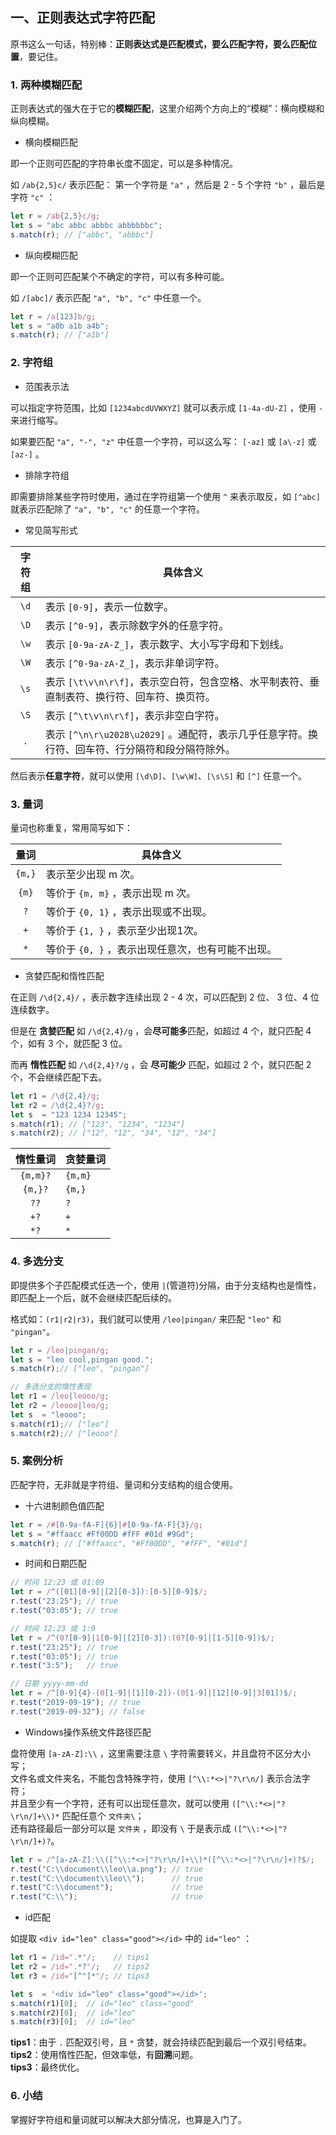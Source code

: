 ## 一、正则表达式字符匹配

原书这么一句话，特别棒：**正则表达式是匹配模式，要么匹配字符，要么匹配位置**，要记住。   

### 1. 两种模糊匹配
正则表达式的强大在于它的**模糊匹配**，这里介绍两个方向上的“模糊”：横向模糊和纵向模糊。   

* 横向模糊匹配

即一个正则可匹配的字符串长度不固定，可以是多种情况。   

如 `/ab{2,5}c/` 表示匹配： 第一个字符是 `"a"` ，然后是 2 - 5 个字符 `"b"` ，最后是字符 `"c"` ：   
```js
let r = /ab{2,5}c/g;
let s = "abc abbc abbbc abbbbbbc";
s.match(r); // ["abbc", "abbbc"]
```

* 纵向模糊匹配

即一个正则可匹配某个不确定的字符，可以有多种可能。   

如 `/[abc]/` 表示匹配 `"a", "b", "c"` 中任意一个。   
```js
let r = /a[123]b/g;
let s = "a0b a1b a4b";
s.match(r); // ["a1b"]
```

### 2. 字符组

* 范围表示法

可以指定字符范围，比如 `[1234abcdUVWXYZ]` 就可以表示成 `[1-4a-dU-Z]` ，使用 `-` 来进行缩写。   

如果要匹配 `"a", "-", "z"` 中任意一个字符，可以这么写： `[-az]` 或 `[a\-z]` 或 `[az-]` 。   

* 排除字符组

即需要排除某些字符时使用，通过在字符组第一个使用 `^` 来表示取反，如 `[^abc]` 就表示匹配除了 `"a", "b", "c"` 的任意一个字符。   

* 常见简写形式

|字符组|具体含义|
|:---:|---|
| `\d` |表示 `[0-9]`，表示一位数字。|
| `\D` |表示 `[^0-9]`，表示除数字外的任意字符。|
| `\w` |表示 `[0-9a-zA-Z_]`，表示数字、大小写字母和下划线。|
| `\W` |表示 `[^0-9a-zA-Z_]`，表示非单词字符。|
| `\s` |表示 `[\t\v\n\r\f]`，表示空白符，包含空格、水平制表符、垂直制表符、换行符、回车符、换页符。|
| `\S`|表示 `[^\t\v\n\r\f]`，表示非空白字符。|
| `.` |表示 `[^\n\r\u2028\u2029]` 。通配符，表示几乎任意字符。换行符、回车符、行分隔符和段分隔符除外。|

然后表示**任意字符**，就可以使用 `[\d\D]`、`[\w\W]`、`[\s\S]` 和 `[^]` 任意一个。   

### 3. 量词

量词也称重复，常用简写如下：

|量词|具体含义|
|:---:|---|
| `{m,}` |表示至少出现 m 次。|
| `{m}` |等价于 `{m, m}` ，表示出现 m 次。|
| `?` |等价于 `{0, 1}` ，表示出现或不出现。|
| `+` |等价于 `{1, }` ，表示至少出现1次。|
| `*` |等价于 `{0, }` ，表示出现任意次，也有可能不出现。|


* 贪婪匹配和惰性匹配

在正则 `/\d{2,4}/` ，表示数字连续出现 2 - 4 次，可以匹配到 2 位、 3 位、4 位连续数字。   

但是在 **贪婪匹配** 如 `/\d{2,4}/g` ，会**尽可能多**匹配，如超过 4 个，就只匹配 4 个，如有 3 个，就匹配 3 位。   

而再 **惰性匹配** 如 `/\d{2,4}?/g` ，会 **尽可能少** 匹配，如超过 2 个，就只匹配 2 个，不会继续匹配下去。  

```js
let r1 = /\d{2,4}/g;
let r2 = /\d{2,4}?/g;
let s  = "123 1234 12345"; 
s.match(r1); // ["123", "1234", "1234"]
s.match(r2); // ["12", "12", "34", "12", "34"]
```

|惰性量词|贪婪量词|
|:---:|---|
| `{m,m}?` |`{m,m}`|
| `{m,}?` |`{m,}`|
| `??` |`?`|
| `+?` |`+`|
| `*?` |`*`|

### 4. 多选分支

即提供多个子匹配模式任选一个，使用 `|`(管道符)分隔，由于分支结构也是惰性，即匹配上一个后，就不会继续匹配后续的。   

格式如：`(r1|r2|r3)`，我们就可以使用 `/leo|pingan/` 来匹配 `"leo"` 和 `"pingan"`。  

```js
let r = /leo|pingan/g;
let s = "leo cool,pingan good.";
s.match(r);// ["leo", "pingan"]

// 多选分支的惰性表现
let r1 = /leo|leooo/g;
let r2 = /leooo|leo/g;
let s  = "leooo";
s.match(r1);// ["leo"]
s.match(r2);// ["leooo"]
```

### 5. 案例分析
匹配字符，无非就是字符组、量词和分支结构的组合使用。   

* 十六进制颜色值匹配

```js
let r = /#[0-9a-fA-F]{6}|#[0-9a-fA-F]{3}/g;
let s = "#ffaacc #Ff00DD #fFF #01d #9Gd";
s.match(r); // ["#ffaacc", "#Ff00DD", "#fFF", "#01d"]
```

* 时间和日期匹配

```js
// 时间 12:23 或 01:09
let r = /^([01][0-9]|[2][0-3]):[0-5][0-9]$/;  
r.test("23:25"); // true
r.test("03:05"); // true

// 时间 12:23 或 1:9
let r = /^(0?[0-9]|1[0-9]|[2][0-3]):(0?[0-9]|[1-5][0-9])$/;  
r.test("23:25"); // true
r.test("03:05"); // true
r.test("3:5");   // true

// 日期 yyyy-mm-dd
let r = /^[0-9]{4}-(0[1-9]|[1][0-2])-(0[1-9]|[12][0-9]|3[01])$/;
r.test("2019-09-19"); // true
r.test("2019-09-32"); // false
```

* Windows操作系统文件路径匹配

盘符使用 `[a-zA-Z]:\\` ，这里需要注意 `\` 字符需要转义，并且盘符不区分大小写；    
文件名或文件夹名，不能包含特殊字符，使用 `[^\\:*<>|"?\r\n/]` 表示合法字符；  
并且至少有一个字符，还有可以出现任意次，就可以使用 `([^\\:*<>|"?\r\n/]+\\)*` 匹配任意个 `文件夹\`；  
还有路径最后一部分可以是 `文件夹` ，即没有 `\` 于是表示成 `([^\\:*<>|"?\r\n/]+)?`。

```js
let r = /^[a-zA-Z]:\\([^\\:*<>|"?\r\n/]+\\)*([^\\:*<>|"?\r\n/]+)?$/;
r.test("C:\\document\\leo\\a.png"); // true
r.test("C:\\document\\leo\\");      // true
r.test("C:\\document");             // true
r.test("C:\\");                     // true
```

* id匹配

如提取 `<div id="leo" class="good"></id>` 中的 `id="leo"` ：   
```js
let r1 = /id=".*"/;    // tips1
let r2 = /id=".*?"/;   // tips2
let r3 = /id="[^"]*"/; // tips3

let s  = '<div id="leo" class="good"></id>';
s.match(r1)[0];  // id="leo" class="good"
s.match(r2)[0];  // id="leo"
s.match(r3)[0];  // id="leo"
```
**tips1**：由于 `.` 匹配双引号，且 `*` 贪婪，就会持续匹配到最后一个双引号结束。   
**tips2**：使用惰性匹配，但效率低，有**回溯**问题。   
**tips3**：最终优化。   

### 6. 小结
掌握好字符组和量词就可以解决大部分情况，也算是入门了。    

